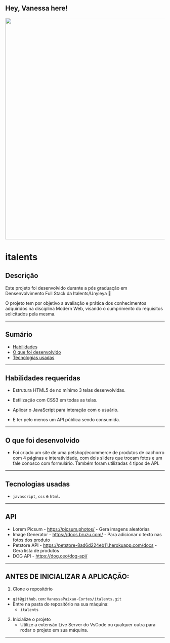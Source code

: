 ## Hey, Vanessa here!

<div align="center">
<img src="https://github.com/VanessaPaixao-Cortes/VanessaPaixao-Cortes/assets/9844312/8fa80c4c-c1b9-4b63-801b-a1a5a8be5afd" width="700px" />
</div>

# italents

## Descrição

Este projeto foi desenvolvido durante a pós graduação em Densenvolvimento Full Stack da Italents/Unyleya 🚀

O projeto tem por objetivo a avaliação e prática dos conhecimentos adquiridos na disciplina Modern Web, visando o cumprimento do requisitos solicitados pela mesma.

---

## Sumário

- [Habilidades](#habilidades-requeridas)
- [O que foi desenvolvido](#o-que-foi-desenvolvido)
- [Tecnologias usadas](#tecnologias-usadas)

---

## Habilidades requeridas

- Estrutura HTML5 de no mínimo 3 telas desenvolvidas. 

- Estilização com CSS3 em todas as telas. 

- Aplicar o JavaScript para interação com o usuário. 

- E ter pelo menos um API pública sendo consumida. 

---

## O que foi desenvolvido

- Foi criado um site de uma petshop/ecommerce de produtos de cachorro com 4 páginas e interatividade, com dois sliders que trocam fotos e um fale conosco com formulário. Também foram utilizadas 4 tipos de API. 


---

## Tecnologias usadas

- `javascript`, `css` e `html`.


---

## API

- Lorem Picsum - https://picsum.photos/ - Gera imagens aleatórias
- Image Generator - https://docs.bruzu.com/ - Para adicionar o texto nas fotos dos produto
- Petstore API - https://petstore-8ad6d224eb11.herokuapp.com/docs - Gera lista de produtos
- DOG API - https://dog.ceo/dog-api/ 

---

## ANTES DE INICIALIZAR A APLICAÇÃO:

1. Clone o repositório
  * `git@github.com:VanessaPaixao-Cortes/italents.git`
  * Entre na pasta do repositório na sua máquina:
    * `italents`

2.  Inicialize o projeto
    * Utilize a extensão Live Server do VsCode ou qualquer outra para rodar o projeto em sua máquina.
---
